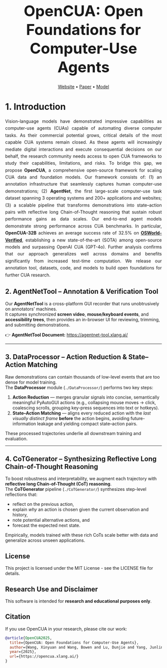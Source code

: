 
<h1 style="
  font-family:-apple-system,BlinkMacSystemFont,'Segoe UI',Helvetica,Arial,sans-serif;
  font-size:48px;
  font-weight:700;
  line-height:1.25;
  text-align:center;
  margin:0 0 24px;">
  OpenCUA: Open Foundations for Computer-Use Agents
</h1>

<p align="center">
  <a href="https://opencua.xlang.ai/">Website</a> •
  <a href="https://github.com/XinyuanWangCS/OpenCUA-Website/blob/main/static/pdf/OpenCUA_arxiv.pdf">Paper</a> •
  <a href="https://huggingface.co/collections/xlangai/opencua-open-foundations-for-computer-use-agents-6882014ebecdbbe46074a68d">Model</a> 
</p>



<div style="max-width:900px;margin:0 auto;">


# 1. Introduction
<div style="
  max-width: 880px;              /* 可按需调节整体宽度 */
  margin: 0 auto;               /* 居中容器 */
  text-align: justify;          /* 关键：两端对齐 */
  text-justify: inter-word;     /* 优化英文对齐效果 */
  line-height: 1.6;">
  
Vision-language models have demonstrated impressive capabilities as computer-use agents (CUAs) capable of automating diverse computer tasks. 
As their commercial potential grows, critical details of the most capable CUA systems remain closed. As these agents will increasingly mediate digital interactions and execute consequential decisions on our behalf, 
the research community needs access to open CUA frameworks to study their capabilities, limitations, and risks. 
To bridge this gap, we propose <b>OpenCUA</b>, a comprehensive open-source framework for scaling CUA data and foundation models. 
Our framework consists of: (1) an annotation infrastructure that seamlessly captures human computer-use demonstrations; 
(2) <b>AgentNet</b>, the first large-scale computer-use task dataset spanning 3 operating systems and 200+ applications and websites; 
(3) a scalable pipeline that transforms demonstrations into state–action pairs with reflective long Chain-of-Thought reasoning that sustain robust performance gains as data scales. 
Our end-to-end agent models demonstrate strong performance across CUA benchmarks. In particular, <b>OpenCUA-32B</b> achieves an average success rate of 32.5% on **[OSWorld-Verified](https://os-world.github.io/)**, 
establishing a new state-of-the-art (SOTA) among open-source models and surpassing OpenAI CUA (GPT-4o). 
Further analysis confirms that our approach generalizes well across domains and benefits significantly from increased test-time computation. 
We release our annotation tool, datasets, code, and models to build open foundations for further CUA research.
</div>

## 2. AgentNetTool – Annotation & Verification Tool
Our **AgentNetTool** is a cross-platform GUI recorder that runs unobtrusively on annotators’ machines.  
It captures synchronized **screen video**, **mouse/keyboard events**, and **accessibility trees**, then provides an in-browser UI for reviewing, trimming, and submitting demonstrations.  

👉 **AgentNetTool Document:** <https://agentnet-tool.xlang.ai/>

---

## 3. DataProcessor – Action Reduction & State–Action Matching
Raw demonstrations can contain thousands of low-level events that are too dense for model training.  
The **DataProcessor** module (`./DataProcessor/`) performs two key steps:

1. **Action Reduction** — merges granular signals into concise, semantically meaningful PyAutoGUI actions (e.g., collapsing mouse moves → click, coalescing scrolls, grouping key-press sequences into text or hotkeys).  
2. **State–Action Matching** — aligns every reduced action with the *last visually distinct frame* **before** the action begins, avoiding future-information leakage and yielding compact state–action pairs.

These processed trajectories underlie all downstream training and evaluation.

---

## 4. CoTGenerator – Synthesizing Reflective Long Chain-of-Thought Reasoning
To boost robustness and interpretability, we augment each trajectory with **reflective long Chain-of-Thought (CoT) reasoning**.  
The **CoTGenerator** pipeline (`./CoTGenerator/`) synthesizes step-level reflections that:

* reflect on the previous action,
* explain *why* an action is chosen given the current observation and history,  
* note potential alternative actions, and  
* forecast the expected next state.

Empirically, models trained with these rich CoTs scale better with data and generalize across unseen applications.


## License

This project is licensed under the MIT License - see the LICENSE file for details.

## Research Use and Disclaimer

This software is intended for **research and educational purposes only**. 

## Citation

If you use OpenCUA in your research, please cite our work:

```bibtex
@article{OpenCUA2025, 
  title={OpenCUA: Open Foundations for Computer-Use Agents}, 
  author={Wang, Xinyuan and Wang, Bowen and Lu, Dunjie and Yang, Junlin and Xie, Tianbao and Wang, Junli and Deng, Jiaqi and Guo, Xiaole and Xu, Yiheng and Wu, Chen Henry and Shen, Zhennan and Li, Zhuokai and Li, Ryan and Li, Xiaochuan and Chen, Junda and Zheng, Boyuan and Li, Peihang and Lei, Fangyu and Cao, Ruisheng and Fu, Yeqiao and Shin, Dongchan and Shin, Martin and Hu, Jiarui and Wang, Yuyan and Chen, Jixuan and Ye, Yuxiao and Zhang, Danyang and Wang, Yipu and Wang, Heng and Yang, Diyi and Zhong, Victor and Charles, Y. and Yang, Zhilin and Yu, Tao}, 
  year={2025}, 
  url={https://opencua.xlang.ai/} 
}
```

</div>